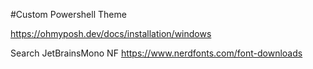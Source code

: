 #Custom Powershell Theme

https://ohmyposh.dev/docs/installation/windows


Search JetBrainsMono NF
https://www.nerdfonts.com/font-downloads
